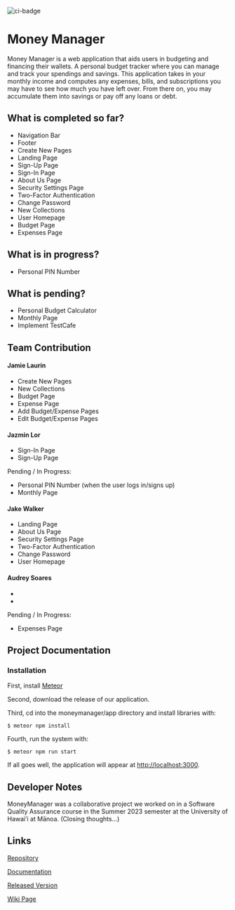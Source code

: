 ![ci-badge](https://github.com/3J-A/MoneyManager/actions/workflows/ci.yml/badge.svg)

# Money Manager 

Money Manager is a web application that aids users in budgeting and financing their wallets. A personal budget tracker where you can manage and track your spendings and savings. This application takes in your monthly income and computes any expenses, bills, and subscriptions you may have to see how much you have left over. From there on, you may accumulate them into savings or pay off any loans or debt.  

## What is completed so far?
* Navigation Bar
* Footer
* Create New Pages
* Landing Page
* Sign-Up Page
* Sign-In Page
* About Us Page
* Security Settings Page
* Two-Factor Authentication
* Change Password
* New Collections
* User Homepage
* Budget Page
* Expenses Page

## What is in progress?
* Personal PIN Number

## What is pending? 
* Personal Budget Calculator
* Monthly Page
* Implement TestCafe

## Team Contribution 
#### Jamie Laurin 
* Create New Pages
* New Collections
* Budget Page
* Expense Page
* Add Budget/Expense Pages
* Edit Budget/Expense Pages

#### Jazmin Lor 
* Sign-In Page
* Sign-Up Page

Pending / In Progress: 
* Personal PIN Number (when the user logs in/signs up)
* Monthly Page

#### Jake Walker
* Landing Page
* About Us Page
* Security Settings Page
* Two-Factor Authentication
* Change Password
* User Homepage

#### Audrey Soares 
*
*

Pending / In Progress: 
* Expenses Page

## Project Documentation

### Installation 

First, install <a href="https://docs.meteor.com/install.html">Meteor</a>

Second, download the release of our application. 

Third, cd into the moneymanager/app directory and install libraries with:
```
$ meteor npm install
```

Fourth, run the system with:
```
$ meteor npm run start
```

If all goes well, the application will appear at <a href="http://localhost:3000">http://localhost:3000</a>.

## Developer Notes

MoneyManager was a collaborative project we worked on in a Software Quality Assurance course in the Summer 2023 semester at the University of Hawai’i at Mānoa. (Closing thoughts...)

## Links
<a href="https://github.com/3J-A/MoneyManager">Repository</a>

<a href="https://docs.google.com/document/d/16j1OPLjrhE_WgBipwYMMAD5qkD96RFGqWVf22sPJ0a8/edit#">Documentation</a>

<a href="https://github.com/3J-A/MoneyManager/releases">Released Version</a>

<a href="https://github.com/3J-A/MoneyManager/wiki">Wiki Page</a>

